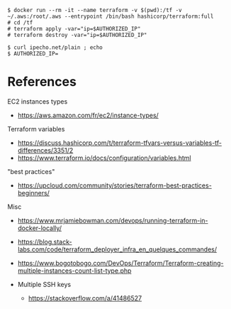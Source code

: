 ```
$ docker run --rm -it --name terraform -v $(pwd):/tf -v ~/.aws:/root/.aws --entrypoint /bin/bash hashicorp/terraform:full
# cd /tf
# terraform apply -var="ip=$AUTHORIZED_IP"
# terraform destroy -var="ip=$AUTHORIZED_IP"
```

```
$ curl ipecho.net/plain ; echo
$ AUTHORIZED_IP=
```

# References

EC2 instances types
* https://aws.amazon.com/fr/ec2/instance-types/

Terraform variables
* https://discuss.hashicorp.com/t/terraform-tfvars-versus-variables-tf-differences/3351/2
* https://www.terraform.io/docs/configuration/variables.html

"best practices"
* https://upcloud.com/community/stories/terraform-best-practices-beginners/

Misc

* https://www.mrjamiebowman.com/devops/running-terraform-in-docker-locally/
* https://blog.stack-labs.com/code/terraform_deployer_infra_en_quelques_commandes/
* https://www.bogotobogo.com/DevOps/Terraform/Terraform-creating-multiple-instances-count-list-type.php

* Multiple SSH keys
    * https://stackoverflow.com/a/41486527
